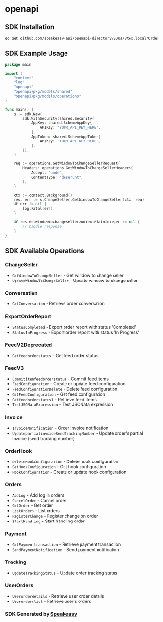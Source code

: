 # openapi

<!-- Start SDK Installation -->
## SDK Installation

```bash
go get github.com/speakeasy-api/openapi-directory/SDKs/vtex.local/Orders-API/1.0/go
```
<!-- End SDK Installation -->

## SDK Example Usage
<!-- Start SDK Example Usage -->
```go
package main

import (
    "context"
    "log"
    "openapi"
    "openapi/pkg/models/shared"
    "openapi/pkg/models/operations"
)

func main() {
    s := sdk.New(
        sdk.WithSecurity(shared.Security{
            AppKey: shared.SchemeAppKey{
                APIKey: "YOUR_API_KEY_HERE",
            },
            AppToken: shared.SchemeAppToken{
                APIKey: "YOUR_API_KEY_HERE",
            },
        }),
    )

    req := operations.GetWindowToChangeSellerRequest{
        Headers: operations.GetWindowToChangeSellerHeaders{
            Accept: "unde",
            ContentType: "deserunt",
        },
    }

    ctx := context.Background()
    res, err := s.ChangeSeller.GetWindowToChangeSeller(ctx, req)
    if err != nil {
        log.Fatal(err)
    }

    if res.GetWindowToChangeSeller200TextPlainInteger != nil {
        // handle response
    }
}
```
<!-- End SDK Example Usage -->

<!-- Start SDK Available Operations -->
## SDK Available Operations


### ChangeSeller

* `GetWindowToChangeSeller` - Get window to change seller
* `UpdateWindowToChangeSeller` - Update window to change seller

### Conversation

* `GetConversation` - Retrieve order conversation

### ExportOrderReport

* `StatusCompleted` - Export order report with status 'Completed'
* `StatusInProgress` - Export order report with status 'In Progress'

### FeedV2Deprecated

* `Getfeedorderstatus` - Get feed order status

### FeedV3

* `Commititemfeedorderstatus` - Commit feed items
* `FeedConfiguration` - Create or update feed configuration
* `FeedConfigurationDelete` - Delete feed configuration
* `GetFeedConfiguration` - Get feed configuration
* `Getfeedorderstatus1` - Retrieve feed items
* `TestJSONataExpression` - Test JSONata expression

### Invoice

* `InvoiceNotification` - Order invoice notification
* `UpdatepartialinvoiceSendTrackingNumber` - Update order's partial invoice (send tracking number)

### OrderHook

* `DeleteHookConfiguration` - Delete hook configuration
* `GetHookConfiguration` - Get hook configuration
* `HookConfiguration` - Create or update hook configuration

### Orders

* `AddLog` - Add log in orders
* `CancelOrder` - Cancel order
* `GetOrder` - Get order
* `ListOrders` - List orders
* `RegisterChange` - Register change on order
* `StartHandling` - Start handling order

### Payment

* `GetPaymenttransaction` - Retrieve payment transaction
* `SendPaymentNotification` - Send payment notification

### Tracking

* `UpdateTrackingStatus` - Update order tracking status

### UserOrders

* `Userorderdetails` - Retrieve user order details
* `Userorderslist` - Retrieve user's orders
<!-- End SDK Available Operations -->

### SDK Generated by [Speakeasy](https://docs.speakeasyapi.dev/docs/using-speakeasy/client-sdks)
